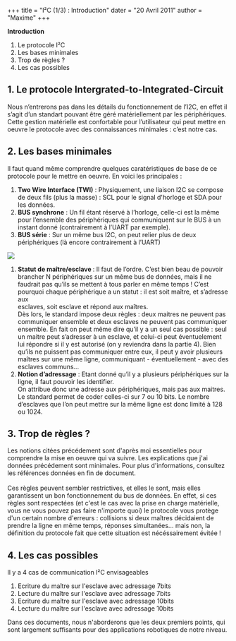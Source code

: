 +++
title = "I²C (1/3) : Introduction"
dater = "20 Avril 2011"
author = "Maxime"
+++

<p>
	<strong>Introduction</strong></p>
<ol>
	<li>
		Le protocole I&sup2;C</li>
	<li>
		Les bases minimales</li>
	<li>
		Trop de r&egrave;gles ?</li>
	<li>
		Les cas possibles</li>
</ol>
<h2>
	1. Le protocole Intergrated-to-Integrated-Circuit</h2>
<p>
	Nous n&rsquo;entrerons pas dans les d&eacute;tails du fonctionnement de l&rsquo;I2C, en effet il s&rsquo;agit d&rsquo;un standart pouvant &ecirc;tre g&eacute;r&eacute; mat&eacute;riellement par les p&eacute;riph&eacute;riques. Cette gestion mat&eacute;rielle est confortable pour l&rsquo;utilisateur qui peut mettre en oeuvre le protocole avec des connaissances minimales : c&rsquo;est notre cas.</p>
<h2>
	2. Les bases minimales</h2>
<p>
	Il faut quand m&ecirc;me comprendre quelques carat&eacute;ristiques de base de ce protocole pour le mettre en oeuvre. En voici les principales :</p>
<ol type="disc">
	<li>
		<strong>Two Wire Interface (TWI)</strong> : Physiquement, une liaison I2C se compose de deux fils (plus la masse) : SCL pour le signal d&#39;horloge et SDA pour les donn&eacute;es.</li>
	<li>
		<strong>BUS synchrone</strong> : Un fil &eacute;tant r&eacute;serv&eacute; &agrave; l&rsquo;horloge, celle-ci est la m&ecirc;me pour l&rsquo;ensemble des p&eacute;riph&eacute;riques qui communiquent sur le BUS &agrave; un instant donn&eacute; (contrairement &agrave; l&rsquo;UART par exemple).</li>
	<li>
		<strong>BUS s&eacute;rie</strong> : Sur un m&ecirc;me bus I2C, on peut relier plus de deux p&eacute;riph&eacute;riques (l&agrave; encore contrairement &agrave; l&rsquo;UART)</li>
</ol>
<p>
	<img src="/clubs/robot/img/articles/i2c1.png" /></p>
<ol type="disc">
	<li>
		<strong>Statut de ma&icirc;tre/esclave </strong>: Il faut de l&rsquo;ordre. C&rsquo;est bien beau de pouvoir brancher N p&eacute;riph&eacute;riques sur un m&ecirc;me bus de donn&eacute;es, mais il ne faudrait pas qu&rsquo;ils se mettent &agrave; tous parler en m&ecirc;me temps ! C&rsquo;est pourquoi chaque p&eacute;riph&eacute;rique a un statut : il est soit ma&icirc;tre, et s&rsquo;adresse aux<br />
		esclaves, soit esclave et r&eacute;pond aux ma&icirc;tres.<br />
		D&egrave;s lors, le standard impose deux r&egrave;gles : deux maitres ne peuvent pas communiquer ensemble et deux esclaves ne peuvent pas communiquer ensemble. En fait on peut m&ecirc;me dire qu&rsquo;il y a un seul cas possible : seul un maitre peut s&rsquo;adresser &agrave; un esclave, et celui-ci peut &eacute;ventuelement lui r&eacute;pondre si il y est autoris&eacute; (on y reviendra dans la partie 4). Bien qu&rsquo;ils ne puissent pas communiquer entre eux, il peut y avoir plusieurs ma&icirc;tres sur une m&ecirc;me ligne, communiquant - &eacute;ventuellement - avec des esclaves communs...</li>
	<li>
		<strong>Notion d&rsquo;adressage</strong> : Etant donn&eacute; qu&rsquo;il y a plusieurs p&eacute;riph&eacute;riques sur la ligne, il faut pouvoir les identifier.<br />
		On attribue donc une adresse aux p&eacute;riph&eacute;riques, mais pas aux maitres. Le standard permet de coder celles-ci sur 7 ou 10 bits. Le nombre d&rsquo;esclaves que l&rsquo;on peut mettre sur la m&ecirc;me ligne est donc limit&eacute; &agrave; 128 ou 1024.</li>
</ol>
<h2>
	3. Trop de r&egrave;gles ?</h2>
<p>
	Les notions cit&eacute;es pr&eacute;c&eacute;dement sont d&#39;apr&egrave;s moi essentielles pour comprendre la mise en oeuvre qui va suivre. Les explications que j&#39;ai donn&eacute;es pr&eacute;c&eacute;dement sont minimales. Pour plus d&#39;informations, consultez les r&eacute;f&eacute;rences donn&eacute;es en fin de document.<br />
	<br />
	Ces r&egrave;gles peuvent sembler restrictives, et elles le sont, mais elles garantissent un bon fonctionnement du bus de donn&eacute;es. En effet, si ces r&egrave;gles sont respect&eacute;es (et c&#39;est le cas avec la prise en charge mat&eacute;rielle, vous ne vous pouvez pas faire n&#39;importe quoi) le protocole vous prot&egrave;ge d&#39;un certain nombre d&#39;erreurs : collisions si deux ma&icirc;tres d&eacute;cidaient de prendre la ligne en m&ecirc;me temps, r&eacute;ponses simultan&eacute;es... mais non, la d&eacute;finition du protocole fait que cette situation est n&eacute;c&eacute;ssairement &eacute;vit&eacute;e !</p>
<h2>
	4. Les cas possibles</h2>
<p>
	Il y a 4 cas de communication I&sup2;C envisageables</p>
<ol type="disc">
	<li>
		Ecriture du ma&icirc;tre sur l&#39;esclave avec adressage 7bits</li>
	<li>
		Lecture du ma&icirc;tre sur l&#39;esclave avec adressage 7bits</li>
	<li>
		Ecriture du ma&icirc;tre sur l&#39;esclave avec adressage 10bits</li>
	<li>
		Lecture du ma&icirc;tre sur l&#39;esclave avec adressage 10bits</li>
</ol>
<p>
	Dans ces documents, nous n&#39;aborderons que les deux premiers points, qui sont largement suffisants pour des applications robotiques de notre niveau.<br />
	&nbsp;</p>
